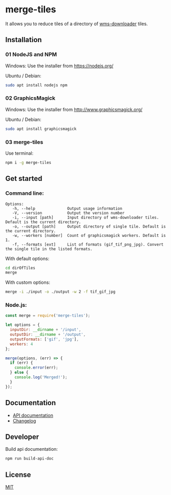 # merge-tiles

It allows you to reduce tiles of a directory of [wms-downloader](https://github.com/stadt-bielefeld/wms-downloader) tiles.

## Installation

### 01 NodeJS and NPM

Windows:
Use the installer from <https://nodejs.org/>

Ubuntu / Debian:

```bash
sudo apt install nodejs npm
```

### 02 GraphicsMagick

Windows:
Use the installer from <http://www.graphicsmagick.org/>

Ubuntu / Debian:

```bash
sudo apt install graphicsmagick
```

### 03 merge-tiles

Use terminal:

```bash
npm i -g merge-tiles
```

## Get started

### Command line:

```plain
Options:
   -h, --help              Output usage information
   -V, --version           Output the version number
   -i, --input [path]      Input directory of wms-downloader tiles. Default is the current directory.
   -o, --output [path]     Output directory of single tile. Default is the current directory.
   -w, --workers [number]  Count of graphicsmagick workers. Default is 1.
   -f, --formats [ext]     List of formats (gif_tif_png_jpg). Convert the single tile in the listed formats.
```

With default options:

```bash
cd dirOfTiles
merge
```

With custom options:

```bash
merge -i ./input -o ./output -w 2 -f tif_gif_jpg
```

### Node.js:

```js
const merge = require('merge-tiles');

let options = {
  inputDir: __dirname + '/input',
  outputDir: __dirname + '/output',
  outputFormats: ['gif', 'jpg'],
  workers: 4
};

merge(options, (err) => {
  if (err) {
    console.error(err);
  } else {
    console.log('Merged!');
  }
});
```

## Documentation

* [API documentation](https://stadt-bielefeld.github.io/merge-tiles/docs/api/index.html)
* [Changelog](https://github.com/stadt-bielefeld/merge-tiles/blob/master/docs/changelog/index.md)

## Developer

Build api documentation:

```bash
npm run build-api-doc
```

## License

[MIT](https://github.com/stadt-bielefeld/merge-tiles/blob/master/LICENSE)

